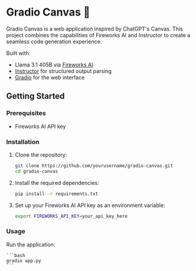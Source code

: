 # Gradio Canvas 🤗

Gradio Canvas is a web application inspired by ChatGPT's Canvas. This project combines the capabilities of Fireworks AI and Instructor to create a seamless code generation experience.

Built with:
- Llama 3.1 405B via [Fireworks AI](https://fireworks.ai)
- [Instructor](https://github.com/instructor-ai/instructor) for structured output parsing
- [Gradio](https://github.com/gradio-app/gradio) for the web interface

## Getting Started

### Prerequisites

- Fireworks AI API key

### Installation

1. Clone the repository:
   ```bash
   git clone https://github.com/yourusername/gradio-canvas.git
   cd gradio-canvas
   ```

2. Install the required dependencies:
   ```bash
   pip install -r requirements.txt
   ```

3. Set up your Fireworks AI API key as an environment variable:
   ```bash
   export FIREWORKS_API_KEY=your_api_key_here
   ```

### Usage

Run the application:

    ```bash
    gradio app.py
    ```
